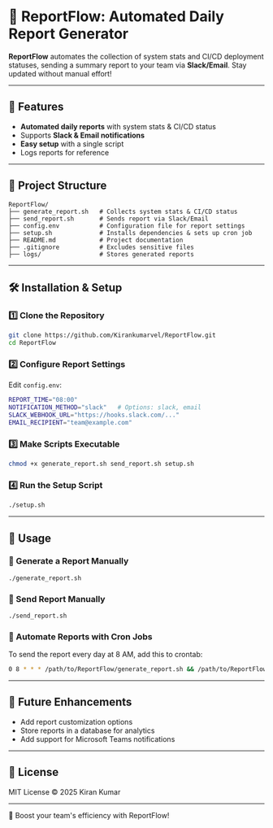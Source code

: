 # 🚀 ReportFlow: Automated Daily Report Generator

**ReportFlow** automates the collection of system stats and CI/CD deployment statuses, sending a summary report to your team via **Slack/Email**. Stay updated without manual effort!

---

## 📌 Features
- **Automated daily reports** with system stats & CI/CD status
- Supports **Slack & Email notifications**
- **Easy setup** with a single script
- Logs reports for reference

---

## 📂 Project Structure

```plaintext
ReportFlow/
├── generate_report.sh   # Collects system stats & CI/CD status
├── send_report.sh       # Sends report via Slack/Email
├── config.env           # Configuration file for report settings
├── setup.sh             # Installs dependencies & sets up cron job
├── README.md            # Project documentation
├── .gitignore           # Excludes sensitive files
├── logs/                # Stores generated reports
```

---

## 🛠️ Installation & Setup

### 1️⃣ Clone the Repository
```bash
git clone https://github.com/Kirankumarvel/ReportFlow.git
cd ReportFlow
```

### 2️⃣ Configure Report Settings
Edit `config.env`:

```bash
REPORT_TIME="08:00"
NOTIFICATION_METHOD="slack"   # Options: slack, email
SLACK_WEBHOOK_URL="https://hooks.slack.com/..."
EMAIL_RECIPIENT="team@example.com"
```

### 3️⃣ Make Scripts Executable
```bash
chmod +x generate_report.sh send_report.sh setup.sh
```

### 4️⃣ Run the Setup Script
```bash
./setup.sh
```

---

## 🚀 Usage

### 🔹 Generate a Report Manually
```bash
./generate_report.sh
```

### 🔹 Send Report Manually
```bash
./send_report.sh
```

### 🔹 Automate Reports with Cron Jobs
To send the report every day at 8 AM, add this to crontab:
```bash
0 8 * * * /path/to/ReportFlow/generate_report.sh && /path/to/ReportFlow/send_report.sh
```

---

## 📜 Future Enhancements
- Add report customization options
- Store reports in a database for analytics
- Add support for Microsoft Teams notifications

---

## 📃 License
MIT License © 2025 Kiran Kumar 

---

🚀 Boost your team's efficiency with ReportFlow!
